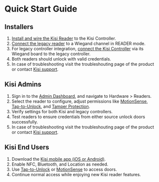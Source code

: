# Quick Start Guide
## Installers
1. [Install and wire the Kisi Reader](https://docs.kisi.io/access_control/hardware/readers/kisi_reader_pro_2/wire_reader_pro_2) to the Kisi Controller.  
2. [Connect the legacy reader](https://docs.kisi.io/access_control/hardware/third_party_hardware/legacy_readers) to a Wiegand channel in READER mode.  
3. For legacy controller integration, [connect the Kisi Controller](https://docs.kisi.io/access_control/hardware/controllers/kisi_wiegand_board/wire_legacy_hardware) via its Wiegand board to the legacy controller.  
4. Both readers should unlock with valid credentials.
5. In case of troubleshooting visit the troubleshouting page of the product or contact [Kisi support](https://docs.kisi.io/help).

## Kisi Admins
1. Sign in to the [Admin Dashboard](https://docs.kisi.io/dashboard/account/understand_the_admin_dashboard), and navigate to Hardware > Readers.
2. Select the reader to configure, adjust permissions like [MotionSense](https://docs.kisi.io/dashboard/user_onboarding/use_kisi_on_mobile/#motionsense), [Tap-to-Unlock](https://docs.kisi.io/dashboard/user_onboarding/use_kisi_on_mobile/#tap-to-unlock), and [Tamper Protection](https://docs.kisi.io/access_control/hardware/readers/kisi_reader_pro_2/#tamper-protection).
3. Verify settings for both Kisi and legacy controllers.
4. Test readers to ensure credentials from either source unlock doors successfully.
5. In case of troubleshooting visit the troubleshouting page of the product or contact [Kisi support](https://docs.kisi.io/help).

## Kisi End Users
1. Download the [Kisi mobile app (iOS or Android)](https://docs.kisi.io/dashboard/mobile_apps).
2. Enable NFC, Bluetooth, and Location as needed.
3. Use [Tap-to-Unlock](https://docs.kisi.io/dashboard/user_onboarding/use_kisi_on_mobile/#tap-to-unlock) or [MotionSense](https://docs.kisi.io/dashboard/user_onboarding/use_kisi_on_mobile/#motionsense) to access doors.
4. Continue normal access while enjoying new Kisi reader features.
